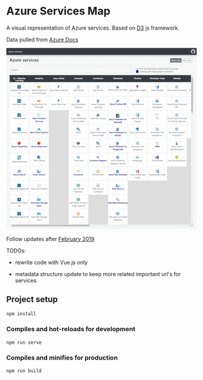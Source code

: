 # Azure Services Map

A visual representation of Azure services. Based on [D3](https://github.com/d3/d3) js framework.

Data pulled from [Azure Docs](https://docs.microsoft.com/en-us/azure/)

![Readme picture](public/img/gif.gif)

Follow updates after [February 2019](https://azure.microsoft.com/en-in/updates/)

TODOs:
  + rewrite code with Vue.js only
  - metadata structure update to keep more related important url's for services

## Project setup
```
npm install
```

### Compiles and hot-reloads for development
```
npm run serve
```

### Compiles and minifies for production
```
npm run build
```
